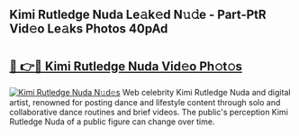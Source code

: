 ## Kimi Rutledge Nuda Le𝚊k𝚎d N𝚞𝚍e - Part-PtR Vid𝚎o Le𝚊ks Photos 40pAd

# <h2><a href="http://fbfek8o.evod.top/?m=Kimi+Rutledge+Nuda">🔗 👉🔴 Kimi Rutledge Nuda Vid𝚎o Ph𝚘t𝚘s</a></h2>

[![Kimi Rutledge Nuda N𝚞d𝚎s](https://i.imgur.com/8V9OHl7.gif)](http://fbfek8o.evod.top/?m=Kimi+Rutledge+Nuda)
Web celebrity Kimi Rutledge Nuda and digital artist, renowned for posting dance and lifestyle content through solo and collaborative dance routines and brief videos. The public's perception Kimi Rutledge Nuda of a public figure can change over time. 
